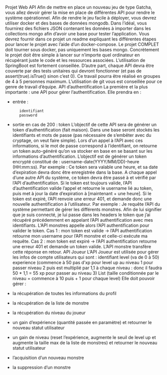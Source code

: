 Projet Web API
Afin de mettre en place un nouveau jeu de type Gatcha, vous allez devoir gérer la mise en place
de différentes API pour rendre le système opérationnel.
Afin de rendre le jeu facile à déployer, vous devrez utiliser docker et des bases de données
mongodb.
Dans l’idéal, vous fournirez des fichiers JSON contenant les données à importer dans les
collections mongo afin d’avoir une base pour tester l’application.
Vous devrez fournir dans ce projet un readme expliquant les différentes étapes pour lancer le
projet avec l’aide d’un docker-compose.
Le projet COMPLET doit tourner sous docker, pas uniquement les bases mongo.
Concrètement le projet doit être simple à lancer sur n’importe quel ordinateur en récupérant juste
le code et les ressources associées.
L’utilisation de SpringBoot est fortement conseillée.
D’autre part, chaque API devra être couverte par des tests unitaires qui devront fonctionner (et
pas de assert(true).isTrue() sinon c’est 0).
Ce travail pourra être réalisé en groupes de 4 à 5 personnes maximum.
L’utilisation de git vous est conseillée pour ce genre de travail d’équipe.
API d’authentification
La première et la plus importante : une API pour gérer l’authentification. Elle prendra en :
- entrée :	 

	 	 identifiant
	 	 password
- sortie en cas de 200 :
	 	 token
L’objectif de cette API sera de générer un token d’authentification (fait maison).
Dans une base seront stockés les identifiants et mots de passe (pas nécessaire de s’embêter
avec du cryptage, on veut faire simple).
Lors d’un appel à l’API avec ces informations, si le mot de passe correspond à l’identifiant, on
retourne un token auto-généré qu’on va stocker en base en se basant sur les informations
d’authentification.
L’objectif est de générer un token encrypté constitué de : username-date(YYYY/MM/DD)-heure
(HH:mm:ss). Par exemple :
Ce token sera valable une heure, et sa date d’expiration devra donc être enregistrée dans la base.
A chaque appel d’une autre API du système, ce token devra être passé à et vérifié par l’API
d’authentification. Si le token est toujours valide, l’API d’authentification valide l’appel et retourne
le username lié au token, puis met à jour la date d’expiration à [maintenant + une heure].
Si le token est expiré, l’API renvoie une erreur 401, et demande donc une nouvelle authentification
à l’utilisateur.
Par exemple :
Je requête l’API du système permettant de gérer les différents monstres. Afin de lui signifier que je
suis connecté, je lui passe dans les headers le token que j’ai récupéré précédemment en appelant
l’API authentification avec mes identifiants. L’API monstres appelle alors l’API authentification
pour valider le token.
Cas 1 : mon token est valide -> l’API authentification retourne mon username pour l’API monstre
et celle-ci exécute ma requête.
Cas 2 : mon token est expiré -> l’API authentification retourne une erreur 401 et demande un
token valide. L’API monstre transfère cette réponse en retour.
API Joueur
L’API Joueur est utilisée pour gérer les infos de compte utilisateurs qui sont :
identifiant
level (va de 0 à 50)
experience (commence à 50 pas d’xp pour level up au niveau 1 pour passer niveau 2 puis
est multiplié par 1,1 à chaque niveau : donc il faudra 50 * 1,1 = 55 xp pour passer au niveau 3)
List<monstres> (taille conditionnée par le niveau = commence à 10 puis + 1 pour chaque
level)
Elle doit pouvoir gérer :
- la récupération de toutes les informations du profil
- la récupération de la liste de monstre
- la récupération du niveau du joueur
- un gain d’expérience (quantité passée en paramètre) et retourner le nouveau statut
utilisateur
- un gain de niveau (reset l’expérience, augmente le seuil de level up et augmente la taille
max de la liste de monstres) et retourner le nouveau statut utilisateur
- l’acquisition d’un nouveau monstre
- la suppression d’un monstre
